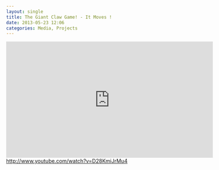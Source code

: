 ```yaml
---
layout: single
title: The Giant Claw Game! - It Moves !
date: 2013-05-23 12:06
categories: Media, Projects
---
```

<iframe width="560" height="315" src="http://www.youtube.com/embed/D28KmiJrMu4" frameborder="0" allowfullscreen></iframe>
<a href="http://www.youtube.com/watch?v=D28KmiJrMu4">http://www.youtube.com/watch?v=D28KmiJrMu4</a>
